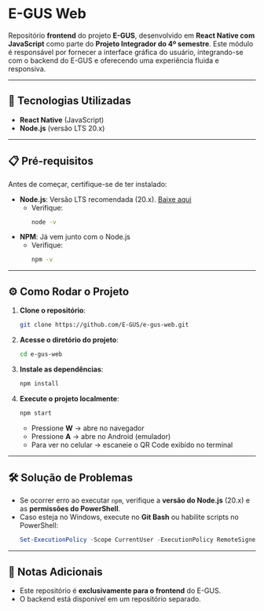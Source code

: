 # E-GUS Web

Repositório **frontend** do projeto **E-GUS**, desenvolvido em **React Native com JavaScript** como parte do **Projeto Integrador do 4º semestre**.
Este módulo é responsável por fornecer a interface gráfica do usuário, integrando-se com o backend do E-GUS e oferecendo uma experiência fluida e responsiva.

---

## 🚀 Tecnologias Utilizadas
- **React Native** (JavaScript)
- **Node.js** (versão LTS 20.x)

---

## 📋 Pré-requisitos

Antes de começar, certifique-se de ter instalado:
- **Node.js**: Versão LTS recomendada (20.x). [Baixe aqui](https://nodejs.org)
  - Verifique:
    ```bash
    node -v
    ```
- **NPM**: Já vem junto com o Node.js
  - Verifique:
    ```bash
    npm -v
    ```

---

## ⚙️ Como Rodar o Projeto

1. **Clone o repositório**:
   ```bash
   git clone https://github.com/E-GUS/e-gus-web.git
   ```

2. **Acesse o diretório do projeto**:
   ```bash
   cd e-gus-web
   ```

3. **Instale as dependências**:
   ```bash
   npm install
   ```

4. **Execute o projeto localmente**:
   ```bash
   npm start
   ```
   - Pressione **W** → abre no navegador
   - Pressione **A** → abre no Android (emulador)
   - Para ver no celular → escaneie o QR Code exibido no terminal

---

## 🛠 Solução de Problemas
- Se ocorrer erro ao executar `npm`, verifique a **versão do Node.js** (20.x) e as **permissões do PowerShell**.
- Caso esteja no Windows, execute no **Git Bash** ou habilite scripts no PowerShell:
  ```powershell
  Set-ExecutionPolicy -Scope CurrentUser -ExecutionPolicy RemoteSigned
  ```

---

## 📌 Notas Adicionais
- Este repositório é **exclusivamente para o frontend** do E-GUS.
- O backend está disponível em um repositório separado.
